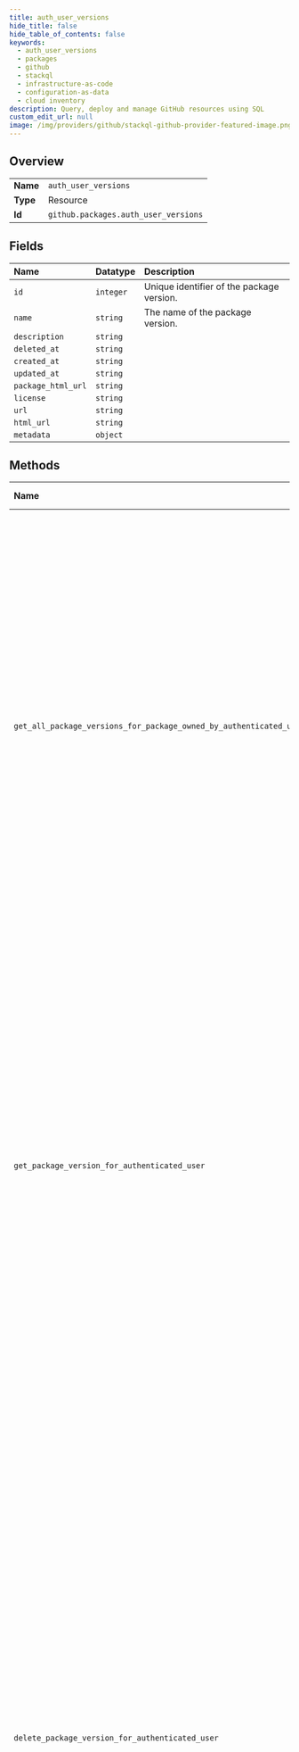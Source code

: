 ```yaml
---
title: auth_user_versions
hide_title: false
hide_table_of_contents: false
keywords:
  - auth_user_versions
  - packages
  - github    
  - stackql
  - infrastructure-as-code
  - configuration-as-data
  - cloud inventory
description: Query, deploy and manage GitHub resources using SQL
custom_edit_url: null
image: /img/providers/github/stackql-github-provider-featured-image.png
---
```

  
    

## Overview
<table><tbody>
<tr><td><b>Name</b></td><td><code>auth_user_versions</code></td></tr>
<tr><td><b>Type</b></td><td>Resource</td></tr>
<tr><td><b>Id</b></td><td><code>github.packages.auth_user_versions</code></td></tr>
</tbody></table>

## Fields
| Name | Datatype | Description |
|:-----|:---------|:------------|
| `id` | `integer` | Unique identifier of the package version. |
| `name` | `string` | The name of the package version. |
| `description` | `string` |  |
| `deleted_at` | `string` |  |
| `created_at` | `string` |  |
| `updated_at` | `string` |  |
| `package_html_url` | `string` |  |
| `license` | `string` |  |
| `url` | `string` |  |
| `html_url` | `string` |  |
| `metadata` | `object` |  |
## Methods
| Name | Accessible by | Required Params | Description |
|:-----|:--------------|:----------------|:------------|
| `get_all_package_versions_for_package_owned_by_authenticated_user` | `SELECT` | `package_name, package_type` | Lists package versions for a package owned by the authenticated user.<br /><br />To use this endpoint, you must authenticate using an access token with the `read:packages` scope. If the `package_type` belongs to a GitHub Packages registry that only supports repository-scoped permissions, your token must also include the `repo` scope. For the list of GitHub Packages registries that only support repository-scoped permissions, see "[About permissions for GitHub Packages](https://docs.github.com/packages/learn-github-packages/about-permissions-for-github-packages#permissions-for-repository-scoped-packages)." |
| `get_package_version_for_authenticated_user` | `SELECT` | `package_name, package_type, package_version_id` | Gets a specific package version for a package owned by the authenticated user.<br /><br />To use this endpoint, you must authenticate using an access token with the `read:packages` scope. If the `package_type` belongs to a GitHub Packages registry that only supports repository-scoped permissions, your token must also include the `repo` scope. For the list of GitHub Packages registries that only support repository-scoped permissions, see "[About permissions for GitHub Packages](https://docs.github.com/packages/learn-github-packages/about-permissions-for-github-packages#permissions-for-repository-scoped-packages)." |
| `delete_package_version_for_authenticated_user` | `DELETE` | `package_name, package_type, package_version_id` | Deletes a specific package version for a package owned by the authenticated user.  If the package is public and the package version has more than 5,000 downloads, you cannot delete the package version. In this scenario, contact GitHub support for further assistance.<br /><br />To use this endpoint, you must have admin permissions in the organization and authenticate using an access token with the `read:packages` and `delete:packages` scopes.<br />If the `package_type` belongs to a GitHub Packages registry that only supports repository-scoped permissions, your token must also include the `repo` scope. For the list of GitHub Packages registries that only support repository-scoped permissions, see "[About permissions for GitHub Packages](https://docs.github.com/packages/learn-github-packages/about-permissions-for-github-packages#permissions-for-repository-scoped-packages)." |
| `restore_package_version_for_authenticated_user` | `EXEC` | `package_name, package_type, package_version_id` | Restores a package version owned by the authenticated user.<br /><br />You can restore a deleted package version under the following conditions:<br />  - The package was deleted within the last 30 days.<br />  - The same package namespace and version is still available and not reused for a new package. If the same package namespace is not available, you will not be able to restore your package. In this scenario, to restore the deleted package, you must delete the new package that uses the deleted package's namespace first.<br /><br />To use this endpoint, you must authenticate using an access token with the `read:packages` and `write:packages` scopes. If the `package_type` belongs to a GitHub Packages registry that only supports repository-scoped permissions, your token must also include the `repo` scope. For the list of GitHub Packages registries that only support repository-scoped permissions, see "[About permissions for GitHub Packages](https://docs.github.com/packages/learn-github-packages/about-permissions-for-github-packages#permissions-for-repository-scoped-packages)." |
